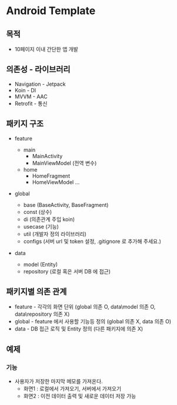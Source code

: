 # Android Template

## 목적

- 10페이지 이내 간단한 앱 개발

## 의존성 - 라이브러리

- Navigation - Jetpack
- Koin - DI
- MVVM - AAC
- Retrofit - 통신

## 패키지 구조

- feature
    - main
        - MainActivity
        - MainViewModel (전역 변수)
    - home
        - HomeFragment
        - HomeViewModel
    ...
    
- global
    - base (BaseActivity, BaseFragment)
    - const (상수)
    - di (의존관계 주입 koin)
    - usecase (기능)
    - util (개발자 정의 라이브러리)
    - configs (서버 url 및 token 설정, .gitignore 로 추가해 주세요.)
- data
    - model (Entity)
    - repository (로컬 혹은 서버 DB 에 접근)

## 패키지별 의존 관계

- feature - 각각의 화면 단위 (global 의존 O, data\model 의존 O, data\repository 의존 X)
- global - feature 에서 사용할 기능등 정의 (global 의존 X, data 의존 O)
- data - DB 접근 로직 및 Entity 정의 (다른 패키지에 의존 X)

## 예제

### 기능

- 사용자가 저장한 마지막 메모를 가져온다.
    - 화면1 : 로컬에서 가져오기, 서버에서 가져오기
    - 화면2 : 이전 데이터 출력 및 새로운 데이터 저장 가능
